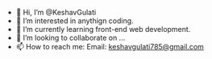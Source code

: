 - 👋 Hi, I’m @KeshavGulati
- 👀 I’m interested in anythign coding.
- 🌱 I’m currently learning front-end web development.
- 💞️ I’m looking to collaborate on ...
- 📫 How to reach me: Email: keshavgulati785@gmail.com

<!---
KeshavGulati/KeshavGulati is a ✨ special ✨ repository because its `README.md` (this file) appears on your GitHub profile.
You can click the Preview link to take a look at your changes.
--->

